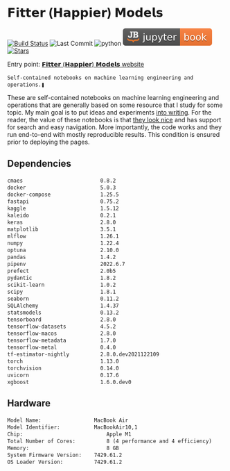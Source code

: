 # 𝗙𝗶𝘁𝘁𝗲𝗿 (𝗛𝗮𝗽𝗽𝗶𝗲𝗿) 𝗠𝗼𝗱𝗲𝗹𝘀

[![Build Status](https://img.shields.io/endpoint.svg?url=https%3A%2F%2Factions-badge.atrox.dev%2Fparticle1331%2Finefficient-networks%2Fbadge%3Fref%3Dmaster&label=build&logo=none)](https://actions-badge.atrox.dev/particle1331/inefficient-networks/goto?ref=master)
![Last Commit](https://img.shields.io/github/last-commit/particle1331/inefficient-networks/master)
![python](https://img.shields.io/github/pipenv/locked/python-version/particle1331/inefficient-networks)
![jupyter-book](https://github.com/executablebooks/jupyter-book/raw/master/docs/images/badge.svg)
[![Stars](https://img.shields.io/github/stars/particle1331/inefficient-networks?style=social)](https://github.com/particle1331/inefficient-networks) 

Entry point: [𝗙𝗶𝘁𝘁𝗲𝗿 (𝗛𝗮𝗽𝗽𝗶𝗲𝗿) 𝗠𝗼𝗱𝗲𝗹𝘀 website](https://particle1331.github.io/fitter-happier-models/intro.html)


```text
Self-contained notebooks on machine learning engineering and operations.❚
```

These are self-contained notebooks on machine learning engineering and operations 
that are generally based on some resource that I study for some topic. My main goal
is to put ideas and experiments [into writing](http://www.paulgraham.com/words.html).
For the reader, the value of these notebooks is that [they look nice](https://jupyterbook.org/en/stable/intro.html) and has support for search and easy navigation. More importantly, the code works and they run end-to-end with mostly reproducible results. 
This condition is ensured prior to deploying the pages.



## Dependencies

```text
cmaes                         0.8.2
docker                        5.0.3
docker-compose                1.25.5
fastapi                       0.75.2
kaggle                        1.5.12
kaleido                       0.2.1
keras                         2.8.0
matplotlib                    3.5.1
mlflow                        1.26.1
numpy                         1.22.4
optuna                        2.10.0
pandas                        1.4.2
pipenv                        2022.6.7
prefect                       2.0b5
pydantic                      1.8.2
scikit-learn                  1.0.2
scipy                         1.8.1
seaborn                       0.11.2
SQLAlchemy                    1.4.37
statsmodels                   0.13.2
tensorboard                   2.8.0
tensorflow-datasets           4.5.2
tensorflow-macos              2.8.0
tensorflow-metadata           1.7.0
tensorflow-metal              0.4.0
tf-estimator-nightly          2.8.0.dev2021122109
torch                         1.13.0
torchvision                   0.14.0
uvicorn                       0.17.6
xgboost                       1.6.0.dev0
```



## Hardware

```text
Model Name:	                MacBook Air
Model Identifier:	        MacBookAir10,1
Chip:                           Apple M1
Total Number of Cores:          8 (4 performance and 4 efficiency)
Memory:                         8 GB
System Firmware Version:	7429.61.2
OS Loader Version:	        7429.61.2
```

